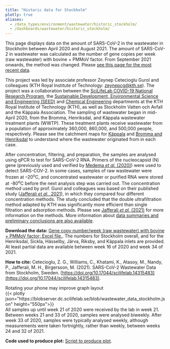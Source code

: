```yaml
---
title: "Historic data for Stockholm"
plotly: true
aliases:
  - /data_types/environment/wastewater/historic_stockholm/
  - /dashboards/wastewater/historic_stockholm/
---
```


This page displays data on the amount of SARS-CoV-2 in the wastewater in Stockholm between April 2020 and August 2021. The amount of SARS-CoV-2 in wastewater was calculated as the number of gene copies per week (raw wastewater) with bovine + PMMoV factor. From September 2021 onwards, the method was changed. Please [see this page for the most recent data](/dashboards/wastewater/covid_quantification/covid_quant_kth/).

This project was led by associate professor Zeynep Cetecioglu Gurol and colleagues (KTH Royal Institute of Technology: <zeynepcg@kth.se>). The project was a collaboration between the [SciLifeLab COVID-19 National Research Program](https://www.scilifelab.se/covid-19), the [Sustainable Development, Environmental Science and Engineering (SEED)](https://www.kth.se/en/seed) and [Chemical Engineering](https://www.kth.se/ket/chemical-engineering-1.784196) departments at the KTH Royal Institute of Technology (KTH), as well as Stockholm Vatten och Avfall and the Käppala Association. The sampling of wastewater began in mid-April 2020, from the Bromma, Henriksdal, and Käppala wastewater treatment plants (WWTP). These treatment plants receive wastewater from a population of approximately 360,000, 860,000, and 500,000 people, respectively. Please see the catchment maps for [Käppala](/wastewater/map_Kappala.pdf) and [Bromma and Henriksdal](/wastewater/map_Bromma_Henriksdal.pdf) to understand where the wastewater originated from in each case.

After concentration, filtering, and preparation, the samples are analysed using qPCR to test for SARS-CoV-2 RNA. Primers of the nucleocapsid (N) gene (previously used and verified by [Medema _et al._ (2020)](https://doi.org/10.1016/j.scitotenv.2020.142939)) were used to detect SARS-COV-2. In some cases, samples of raw wastewater were frozen at –20<sup>o</sup>C, and concentrated wastewater or purified RNA were stored at -80<sup>o</sup>C before the next analysis step was carried out. The concentration method used by prof. Gurol and colleagues was based on their published study ([Jafferali _et al._, 2021](https://doi.org/10.1016/j.scitotenv.2020.142939)), in which they compared four different concentration methods. The study concluded that the double ultrafiltration method adapted by KTH was significantly more efficient than single filtration and adsorption methods. Please see [Jafferali _et al._ (2021)](https://doi.org/10.1016/j.scitotenv.2020.142939) for more information on the methods. More information about [data summaries and preliminary conclusions are also available](https://www.kth.se/water/research/covid-1.979048).

**Download the data:** [Gene copy number/week (raw wastewater) with bovine + PMMoV factor; Excel file.](https://blobserver.dc.scilifelab.se/blob/wastewater_data_Stockholm.xlsx). The numbers for Stockholm overall, and for the Henriksdal, Sickla, Hässelby, Järva, Riksby, and Käppala inlets are provided. At least partial data are available between week 16 of 2020 and week 34 of 2021.

**How to cite:**
Cetecioglu, Z. G., Williams, C., Khatami, K., Atasoy, M., Nandy, P., Jafferali, M. H., Birgersson, M. (2021). SARS-CoV-2 Wastewater Data from Stockholm, Sweden. [https://doi.org/10.17044/scilifelab.14315483](https://doi.org/10.17044/scilifelab.14315483).

<div class="d-md-none alert alert-info">
  Rotating your phone may improve graph layout
</div>

<div class="plot_wrapper mb-3">
  <div class="table-responsive">{{< plotly json="https://blobserver.dc.scilifelab.se/blob/wastewater_data_stockholm.json" height="550px">}}</div>
</div>

<div class="small text-muted">All samples up until week 21 of 2020 were received by the lab in week 21. Between weeks 21 and 33 of 2020, samples were analysed biweekly. After week 33 of 2020, samples were typically analysed weekly, although measurements were taken fortnightly, rather than weekly, between weeks 24 and 32 of 2021.</div>

**Code used to produce plot:** [Script to produce plot](https://github.com/ScilifelabDataCentre/pathogens-portal-visualisations/blob/main/wastewater/historic_stockholm_data.py).
